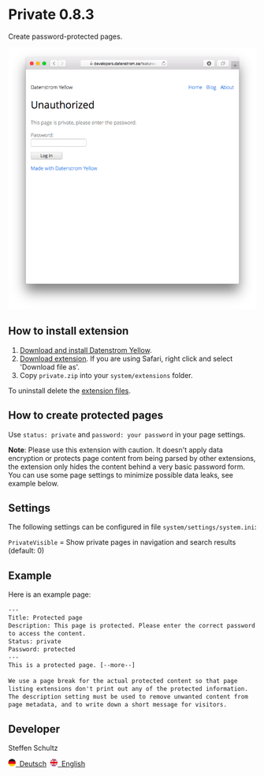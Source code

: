 Private 0.8.3
=======================
Create password-protected pages.

<p align="center"><img src="private-screenshot.png?raw=true" alt="Screenshot"></p>

## How to install extension

1. [Download and install Datenstrom Yellow](https://github.com/datenstrom/yellow/).
2. [Download extension](https://github.com/schulle4u/yellow-extensions-schulle4u/raw/master/zip/private.zip). If you are using Safari, right click and select 'Download file as'.
3. Copy `private.zip` into your `system/extensions` folder.

To uninstall delete the [extension files](extension.ini).

## How to create protected pages

Use `status: private` and `password: your password` in your page settings. 

**Note**: Please use this extension with caution. It doesn't apply data encryption or protects page content from being parsed by other extensions, the extension only hides the content behind a very basic password form. You can use some page settings to minimize possible data leaks, see example below. 

## Settings

The following settings can be configured in file `system/settings/system.ini`:

`PrivateVisible` = Show private pages in navigation and search results (default: 0)  

## Example

Here is an example page: 

```
---
Title: Protected page
Description: This page is protected. Please enter the correct password to access the content.
Status: private
Password: protected
---
This is a protected page. [--more--]

We use a page break for the actual protected content so that page listing extensions don't print out any of the protected information. The description setting must be used to remove unwanted content from page metadata, and to write down a short message for visitors. 
```

## Developer

Steffen Schultz

<p>
<a href="README-de.md"><img src="https://raw.githubusercontent.com/datenstrom/yellow-extensions/master/features/help/language-de.png" width="15" height="15" alt="Deutsch">&nbsp; Deutsch</a>&nbsp;
<a href="README.md"><img src="https://raw.githubusercontent.com/datenstrom/yellow-extensions/master/features/help/language-en.png" width="15" height="15" alt="English">&nbsp; English</a>&nbsp;
</p>
